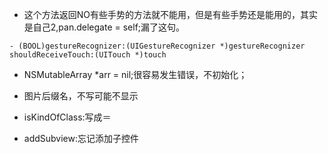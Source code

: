 - 这个方法返回NO有些手势的方法就不能用，但是有些手势还是能用的，其实是自己2,pan.delegate = self;漏了这句。

```
- (BOOL)gestureRecognizer:(UIGestureRecognizer *)gestureRecognizer shouldReceiveTouch:(UITouch *)touch
```

- NSMutableArray *arr = nil;很容易发生错误，不初始化；

- 图片后缀名，不写可能不显示

- isKindOfClass:写成＝

- addSubview:忘记添加子控件